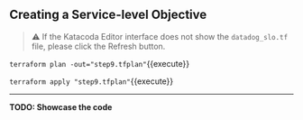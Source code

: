 ## Creating a Service-level Objective

> ⚠️ If the Katacoda Editor interface does not show the `datadog_slo.tf` file, please click the <i class="fa fa-sync"></i> Refresh button.

`terraform plan -out="step9.tfplan"`{{execute}}

`terraform apply "step9.tfplan"`{{execute}}

---

**TODO: Showcase the code**
